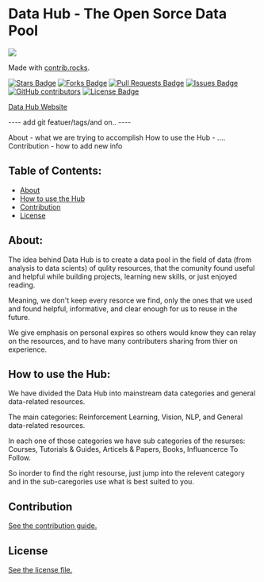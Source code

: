 
# Data Hub - The Open Sorce Data Pool
<a href="https://github.com/RoiPeleg/Data-Hub/graphs/contributors">
  <img src="https://contrib.rocks/image?repo=RoiPeleg/Data-Hub" />
</a>

Made with [contrib.rocks](https://contrib.rocks).

<a href="https://github.com/RoiPeleg/Data-Hub/stargazers"><img src="https://img.shields.io/github/stars/RoiPeleg/Data-Hub" alt="Stars Badge"/></a>
<a href="https://github.com/RoiPeleg/Data-Hub/network/members"><img src="https://img.shields.io/github/forks/abhisheknaiidu/awesome-github-profile-readme" alt="Forks Badge"/></a>
<a href="https://github.com/RoiPeleg/Data-Hub/pulls"><img src="https://img.shields.io/github/issues-pr/abhisheknaiidu/awesome-github-profile-readme" alt="Pull Requests Badge"/></a>
<a href="https://github.com/RoiPeleg/Data-Hub/issues"><img src="https://img.shields.io/github/issues/abhisheknaiidu/awesome-github-profile-readme" alt="Issues Badge"/></a>
<a href="https://github.com/RoiPeleg/Data-Hub/graphs/contributors"><img alt="GitHub contributors" src="https://img.shields.io/github/contributors/abhisheknaiidu/awesome-github-profile-readme?color=2b9348"></a>
<a href="https://github.com/RoiPeleg/Data-Hub/blob/master/LICENSE"><img src="https://img.shields.io/github/license/abhisheknaiidu/awesome-github-profile-readme?color=2b9348" alt="License Badge"/></a>

[Data Hub Website](https://roipeleg.github.io/Data-Hub/)

---- add git featuer/tags/and on.. ----

About - what we are trying to accomplish
How to use the Hub - ....
Contribution - how to add new info

## Table of Contents:
* [About](#about)
* [How to use the Hub](#how2hub)
* [Contribution](#contribution)
* [License](#license)
<a name = "about"></a>
## About:
The idea behind Data Hub is to create a data pool in the field of data (from analysis to data scients) of qulity resources, that the comunity found useful and helpful while building projects, learning new skills, or just enjoyed reading.

Meaning, we don't keep every resorce we find, only the ones that we used and found helpful, informative, and clear enough for us to reuse in the future.

We give emphasis on personal expires so others would know they can relay on the resources, and to have many contributers sharing from thier on experience.


<a name = "how2hub"></a>
## How to use the Hub:
We have divided the Data Hub into mainstream data categories and general data-related resources.

The main categories: Reinforcement Learning, Vision, NLP, and General data-related resources.

In each one of those categories we have sub categories of the resurses: Courses, Tutorials & Guides, Articels & Papers, Books, Influancerce To Follow.

So inorder to find the right resourse, just jump into the relevent category and in the sub-caregories use what is best suited to you.


<a name = "contribution"></a>
## Contribution

[See the contribution guide.](./CONTRIBUTING.md)


<a name = "license"></a>
## License

[See the license file.](./LICENSE.md)
